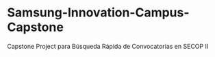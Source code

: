 # Samsung-Innovation-Campus-Capstone
Capstone Project para Búsqueda Rápida de Convocatorias en SECOP II
